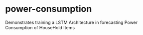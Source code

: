# power-consumption
Demonstrates training a LSTM Architecture in forecasting Power Consumption of HouseHold Items

